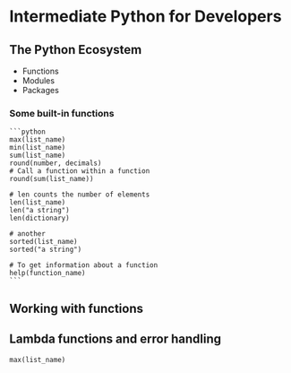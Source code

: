 # Intermediate Python for Developers

## The Python Ecosystem
- Functions
- Modules
- Packages

### Some built-in functions
    ```python
    max(list_name)
    min(list_name)
    sum(list_name)
    round(number, decimals)
    # Call a function within a function
    round(sum(list_name))

    # len counts the number of elements
    len(list_name)
    len("a string")
    len(dictionary)

    # another 
    sorted(list_name)
    sorted("a string")

    # To get information about a function
    help(function_name)
    ```

## Working with functions


## Lambda functions and error handling

    max(list_name)
